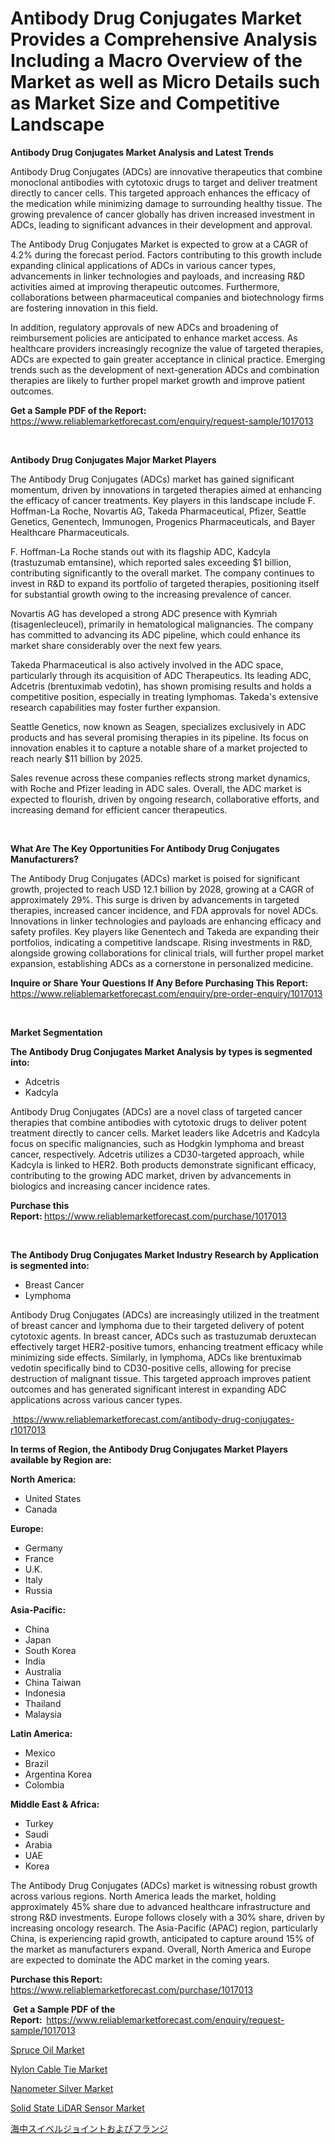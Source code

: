 <p><h1>Antibody Drug Conjugates Market Provides a Comprehensive Analysis Including a Macro Overview of the Market as well as Micro Details such as Market Size and Competitive Landscape</h1></p><p><strong>Antibody Drug Conjugates Market Analysis and Latest Trends</strong></p>
<p><p>Antibody Drug Conjugates (ADCs) are innovative therapeutics that combine monoclonal antibodies with cytotoxic drugs to target and deliver treatment directly to cancer cells. This targeted approach enhances the efficacy of the medication while minimizing damage to surrounding healthy tissue. The growing prevalence of cancer globally has driven increased investment in ADCs, leading to significant advances in their development and approval.</p><p>The Antibody Drug Conjugates Market is expected to grow at a CAGR of 4.2% during the forecast period. Factors contributing to this growth include expanding clinical applications of ADCs in various cancer types, advancements in linker technologies and payloads, and increasing R&D activities aimed at improving therapeutic outcomes. Furthermore, collaborations between pharmaceutical companies and biotechnology firms are fostering innovation in this field.</p><p>In addition, regulatory approvals of new ADCs and broadening of reimbursement policies are anticipated to enhance market access. As healthcare providers increasingly recognize the value of targeted therapies, ADCs are expected to gain greater acceptance in clinical practice. Emerging trends such as the development of next-generation ADCs and combination therapies are likely to further propel market growth and improve patient outcomes.</p></p>
<p><strong>Get a Sample PDF of the Report:&nbsp;</strong> <a href="https://www.reliablemarketforecast.com/enquiry/request-sample/1017013">https://www.reliablemarketforecast.com/enquiry/request-sample/1017013</a></p>
<p>&nbsp;</p>
<p><strong>Antibody Drug Conjugates Major Market Players</strong></p>
<p><p>The Antibody Drug Conjugates (ADCs) market has gained significant momentum, driven by innovations in targeted therapies aimed at enhancing the efficacy of cancer treatments. Key players in this landscape include F. Hoffman-La Roche, Novartis AG, Takeda Pharmaceutical, Pfizer, Seattle Genetics, Genentech, Immunogen, Progenics Pharmaceuticals, and Bayer Healthcare Pharmaceuticals.</p><p>F. Hoffman-La Roche stands out with its flagship ADC, Kadcyla (trastuzumab emtansine), which reported sales exceeding $1 billion, contributing significantly to the overall market. The company continues to invest in R&D to expand its portfolio of targeted therapies, positioning itself for substantial growth owing to the increasing prevalence of cancer.</p><p>Novartis AG has developed a strong ADC presence with Kymriah (tisagenlecleucel), primarily in hematological malignancies. The company has committed to advancing its ADC pipeline, which could enhance its market share considerably over the next few years.</p><p>Takeda Pharmaceutical is also actively involved in the ADC space, particularly through its acquisition of ADC Therapeutics. Its leading ADC, Adcetris (brentuximab vedotin), has shown promising results and holds a competitive position, especially in treating lymphomas. Takeda's extensive research capabilities may foster further expansion.</p><p>Seattle Genetics, now known as Seagen, specializes exclusively in ADC products and has several promising therapies in its pipeline. Its focus on innovation enables it to capture a notable share of a market projected to reach nearly $11 billion by 2025.</p><p>Sales revenue across these companies reflects strong market dynamics, with Roche and Pfizer leading in ADC sales. Overall, the ADC market is expected to flourish, driven by ongoing research, collaborative efforts, and increasing demand for efficient cancer therapeutics.</p></p>
<p>&nbsp;</p>
<p><strong>What Are The Key Opportunities For Antibody Drug Conjugates Manufacturers?</strong></p>
<p><p>The Antibody Drug Conjugates (ADCs) market is poised for significant growth, projected to reach USD 12.1 billion by 2028, growing at a CAGR of approximately 29%. This surge is driven by advancements in targeted therapies, increased cancer incidence, and FDA approvals for novel ADCs. Innovations in linker technologies and payloads are enhancing efficacy and safety profiles. Key players like Genentech and Takeda are expanding their portfolios, indicating a competitive landscape. Rising investments in R&D, alongside growing collaborations for clinical trials, will further propel market expansion, establishing ADCs as a cornerstone in personalized medicine.</p></p>
<p><strong>Inquire or Share Your Questions If Any Before Purchasing This Report:</strong> <a href="https://www.reliablemarketforecast.com/enquiry/pre-order-enquiry/1017013">https://www.reliablemarketforecast.com/enquiry/pre-order-enquiry/1017013</a></p>
<p>&nbsp;</p>
<p><strong>Market Segmentation</strong></p>
<p><strong>The Antibody Drug Conjugates Market Analysis by types is segmented into:</strong></p>
<p><ul><li>Adcetris</li><li>Kadcyla</li></ul></p>
<p><p>Antibody Drug Conjugates (ADCs) are a novel class of targeted cancer therapies that combine antibodies with cytotoxic drugs to deliver potent treatment directly to cancer cells. Market leaders like Adcetris and Kadcyla focus on specific malignancies, such as Hodgkin lymphoma and breast cancer, respectively. Adcetris utilizes a CD30-targeted approach, while Kadcyla is linked to HER2. Both products demonstrate significant efficacy, contributing to the growing ADC market, driven by advancements in biologics and increasing cancer incidence rates.</p></p>
<p><strong>Purchase this Report:&nbsp;</strong><a href="https://www.reliablemarketforecast.com/purchase/1017013">https://www.reliablemarketforecast.com/purchase/1017013</a></p>
<p>&nbsp;</p>
<p><strong>The Antibody Drug Conjugates Market Industry Research by Application is segmented into:</strong></p>
<p><ul><li>Breast Cancer</li><li>Lymphoma</li></ul></p>
<p><p>Antibody Drug Conjugates (ADCs) are increasingly utilized in the treatment of breast cancer and lymphoma due to their targeted delivery of potent cytotoxic agents. In breast cancer, ADCs such as trastuzumab deruxtecan effectively target HER2-positive tumors, enhancing treatment efficacy while minimizing side effects. Similarly, in lymphoma, ADCs like brentuximab vedotin specifically bind to CD30-positive cells, allowing for precise destruction of malignant tissue. This targeted approach improves patient outcomes and has generated significant interest in expanding ADC applications across various cancer types.</p></p>
<p><a href="https://www.reliablemarketforecast.com/antibody-drug-conjugates-r1017013">&nbsp;https://www.reliablemarketforecast.com/antibody-drug-conjugates-r1017013</a></p>
<p><strong>In terms of Region, the Antibody Drug Conjugates Market Players available by Region are:</strong></p>
<p>
    <p> <strong> North America: </strong>
        <ul>
            <li>United States</li>
            <li>Canada</li>
        </ul>
        </p> 
    <p> <strong> Europe: </strong>
        <ul>
            <li>Germany</li>
            <li>France</li>
            <li>U.K.</li>
            <li>Italy</li>
            <li>Russia</li>
        </ul>
        </p> 
    <p> <strong> Asia-Pacific: </strong>
        <ul>
            <li>China</li>
            <li>Japan</li>
            <li>South Korea</li>
            <li>India</li>
            <li>Australia</li>
            <li>China Taiwan</li>
            <li>Indonesia</li>
            <li>Thailand</li>
            <li>Malaysia</li>
        </ul>
        </p> 
    <p> <strong> Latin America: </strong>
        <ul>
            <li>Mexico</li>
            <li>Brazil</li>
            <li>Argentina Korea</li>
            <li>Colombia</li>
        </ul>
        </p> 
    <p> <strong> Middle East & Africa: </strong>
        <ul>
            <li>Turkey</li>
            <li>Saudi</li>
            <li>Arabia</li>
            <li>UAE</li>
            <li>Korea</li>
        </ul>
    </p>
    </p>
<p><p>The Antibody Drug Conjugates (ADCs) market is witnessing robust growth across various regions. North America leads the market, holding approximately 45% share due to advanced healthcare infrastructure and strong R&D investments. Europe follows closely with a 30% share, driven by increasing oncology research. The Asia-Pacific (APAC) region, particularly China, is experiencing rapid growth, anticipated to capture around 15% of the market as manufacturers expand. Overall, North America and Europe are expected to dominate the ADC market in the coming years.</p></p>
<p><strong>Purchase this Report: </strong><a href="https://www.reliablemarketforecast.com/purchase/1017013">https://www.reliablemarketforecast.com/purchase/1017013</a></p>
<p>&nbsp;<strong>Get a Sample PDF of the Report:&nbsp;&nbsp;</strong><a href="https://www.reliablemarketforecast.com/enquiry/request-sample/1017013">https://www.reliablemarketforecast.com/enquiry/request-sample/1017013</a></p>
<p><strong></strong></p>
<p><p><a href="https://www.linkedin.com/pulse/global-spruce-oil-market-size-trends-analysis-regional-outlook-47ime?trackingId=60ewy0IKQW6WkY4jBM8Pew%3D%3D">Spruce Oil Market</a></p><p><a href="https://issuu.com/reportprime-2/docs/nylon-cable-tie-market-size-2030.pp_c8eea212972291">Nylon Cable Tie Market</a></p><p><a href="https://issuu.com/reportprime-2/docs/nanometer-silver-market-size-2030.p_21624e104cf0a2">Nanometer Silver Market</a></p><p><a href="https://medium.com/@philipwolf61/the-solid-state-lidar-sensor-market-is-anticipated-to-experience-significant-growth-with-a-0c91bbb9a7ab">Solid State LiDAR Sensor Market</a></p><p><a href="https://medium.com/@randallrunte2023/subsea-swivel-joints-flanges-market-%E3%81%AF-%E3%82%B3%E3%82%B9%E3%83%88%E7%AE%A1%E7%90%86%E3%81%A8%E5%8A%B9%E7%8E%87%E5%90%91%E4%B8%8A%E3%82%92%E5%84%AA%E5%85%88%E3%81%97%E3%81%BE%E3%81%99-%E3%81%95%E3%82%89%E3%81%AB-%E5%A0%B1%E5%91%8A%E6%9B%B8%E3%81%AF%E5%B8%82%E5%A0%B4%E3%81%AE%E9%9C%80%E8%A6%81%E9%9D%A2%E3%81%A8%E4%BE%9B%E7%B5%A6%E9%9D%A2%E3%81%AE%E4%B8%A1%E6%96%B9%E3%82%92%E3%82%AB%E3%83%90%E3%83%BC%E3%81%97%E3%81%A6%E3%81%84%E3%81%BE%E3%81%99-subsea-fbc43920be69">海中スイベルジョイントおよびフランジ</a></p></p>